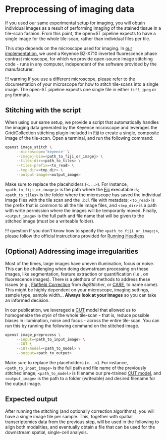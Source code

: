 # Preprocessing of imaging data
If you used our same experimental setup for imaging, you will obtain individual images
as a result of performing imaging of the stained tissue in a tile-scan fashion. From this point,
the open=ST pipeline expects to have a single image for the whole tile-scan, rather than individual files
per tile.

This step depends on the microscope used for imaging. In [our implementation](experimental.md), we used a
Keyence BZ-X710 inverted fluorescence phase contrast microscope, for which we provide open-source
image stitching code - runs in any computer, independent of the software provided by the manufacturer.

!!! warning
     If you use a different microscope, please refer to the documentation of your microscope
     for how to stitch tile-scans into a single image. The open-ST pipeline expects one single file in either
     `tiff`, `jpeg` or `png` formats.

## Stitching with the script
When using our same setup, we provide a script that automatically handles the imaging data generated 
by the Keyence microscope and leverages the Grid/Collection stitching plugin included in
[Fiji](https://imagej.net/software/fiji/downloads) to create a single, composite image of the tile-scan.
Open a terminal, and run the following command:

```bash
openst image_stitch \
     --microscope='keyence' \
     --imagej-bin=<path_to_fiji_or_imagej> \
     --tiles-dir=<path_to_tiles> \
     --tiles-prefix=<to_read> \
     --tmp-dir=<tmp_dir> \
     --output-image=<output_image>
```
Make sure to replace the placeholders (`<...>`). For instance,
`<path_to_fiji_or_imagej>` is the path where the [Fiji](https://imagej.net/software/fiji/downloads) executable is;
`<path_to_tiles>` is the folder where the microscope has saved the individual image files with the tile scan
and the `.bcl` file with metadata; `<to_read>` is the prefix that is common to all the tile image files,
and `<tmp_dir>` is a path with write permission where the images will be temporarily moved.
Finally, `<output_image>` is the full path  and file name that will be given to the stitched image (must be
a writeable folder).

!!! question
     If you don't know how to specify the `<path_to_fiji_or_imagej>`, please follow the official instructions provided
     for [Running Headless](https://imagej.net/learn/headless)

## (Optional) Addressing image irregularities
Most of the times, large images have uneven illumination, focus or noise. This can be challenging when doing downstream
processing on these images, like segmentation, feature extraction or quantification (i.e., on fluorescence images). 
There is a plethora of methods to address these issues (e.g., [Flatfield Correction](https://imagej.net/plugins/bigstitcher/flatfield-correction)
from *BigStitcher*, or [CARE](https://imagej.net/plugins/care), to name some). This might be highly dependent on your microscope,
imaging settings, sample type, sample width... **Always look at your images** so you can take an informed decision.

In our publication, we leveraged a [CUT](https://github.com/taesungp/contrastive-unpaired-translation) model that allowed us
to homogeneize the *style* of the whole tile-scan - that is, reduce possible biases in illumination, noise and focus - across the entire
tile-scan. You can run this by running the following command on the stitched image.

```bash
openst image_preprocess \
     --input=<path_to_input_image> \
     --CUT \
     --CUT-model=<path_to_model> \
     --output=<path_to_output>
```

Make sure to replace the placeholders (`<...>`). For instance,
`<path_to_input_image>` is the full path and file name of the previously stitched image; `<path_to_model>`
is filename our pre-trained [CUT model](https://github.com/rajewsky-lab/openst/models/CUT.pth), and `<output_image>` 
is the path to a folder (writeable) and desired filename for the output image.

## Expected output
After running the stitching (and optionally correction algorithms), you will have a single image file per sample. This, together with
spatial transcriptomics data from the previous step, will be used in the following to align both modalities, and eventually obtain a
file that can be used for the downstream spatial, single-cell analysis.